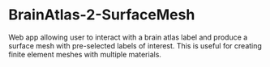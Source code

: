 # BrainAtlas-2-SurfaceMesh
Web app allowing user to interact with a brain atlas label and produce a surface mesh with pre-selected labels of interest. This is useful for creating finite element meshes with multiple materials.
